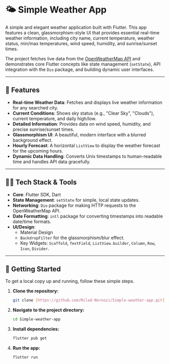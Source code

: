 # 🌤️ Simple Weather App

A simple and elegant weather application built with Flutter. This app features a clean, glassmorphism-style UI that provides essential real-time weather information, including city name, current temperature, weather status, min/max temperatures, wind speed, humidity, and sunrise/sunset times.

The project fetches live data from the [OpenWeatherMap API](https://openweathermap.org/api) and demonstrates core Flutter concepts like state management (`setState`), API integration with the `Dio` package, and building dynamic user interfaces.

---

## 📱 Features

-   **Real-time Weather Data**: Fetches and displays live weather information for any searched city.
-   **Current Conditions**: Shows sky status (e.g., "Clear Sky", "Clouds"), current temperature, and daily high/low.
-   **Detailed Information**: Provides data on wind speed, humidity, and precise sunrise/sunset times.
-   **Glassmorphism UI**: A beautiful, modern interface with a blurred background effect.
-   **Hourly Forecast**: A horizontal `ListView` to display the weather forecast for the upcoming hours.
-   **Dynamic Data Handling**: Converts Unix timestamps to human-readable time and handles API data gracefully.

---

## 🧑‍💻 Tech Stack & Tools

-   **Core**: Flutter SDK, Dart
-   **State Management**: `setState` for simple, local state updates.
-   **Networking**: `Dio` package for making HTTP requests to the OpenWeatherMap API.
-   **Date Formatting**: `intl` package for converting timestamps into readable date/time formats.
-   **UI/Design**:
    -   Material Design
    -   `BackdropFilter` for the glassmorphism/blur effect.
    -   Key Widgets: `Scaffold`, `TextField`, `ListView.builder`, `Column`, `Row`, `Icon`, `Divider`.

---

## 🚀 Getting Started

To get a local copy up and running, follow these simple steps.

1.  **Clone the repository:**
    ```bash
    git clone [https://github.com/Milad-Noroozi/Simple-weather-app.git](https://github.com/Milad-Noroozi/Simple-weather-app.git)
    ```
2.  **Navigate to the project directory:**
    ```bash
    cd Simple-weather-app
    ```
3.  **Install dependencies:**
    ```bash
    flutter pub get
    ```
4.  **Run the app:**
    ```bash
    flutter run
    ```